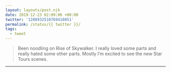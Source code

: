 ```yaml
---
layout: layouts/post.njk
date: 2019-12-23 02:09:06 +00:00
twitter: '1208932510769410051'
permalink: /status/{{ twitter }}/
tags: 
  - tweet
---
```


> Been noodling on Rise of Skywalker. I really loved some parts and really hated some other parts. Mostly I’m excited to see the new Star Tours scenes.

---
